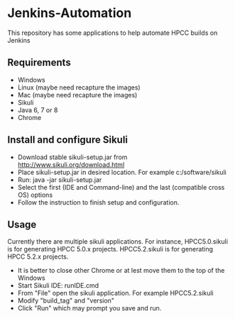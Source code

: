 Jenkins-Automation
==================

This repository has some applications to help automate HPCC builds on Jenkins


Requirements
------------

+ Windows
+ Linux (maybe need recapture the images)
+ Mac (maybe need recapture the images)
+ Sikuli
+ Java 6, 7 or 8
+ Chrome



Install and configure Sikuli
----------------------------
+ Download stable sikuli-setup.jar from http://www.sikuli.org/download.html
+ Place sikuli-setup.jar in desired location. For example c:/software/sikuli
+ Run:  java -jar sikuli-setup.jar
+ Select the first (IDE and Command-line) and the last (compatible cross OS) options
+ Follow the instruction to finish setup and configuration.


Usage
-----


Currently there are multiple sikuli applications. For instance, HPCC5.0.sikuli is for generating HPCC 5.0.x projects. 
HPCC5.2.sikuli is for generating HPCC 5.2.x projects.

+ It is better to close other Chrome or at lest move them to the top of the Windows
+ Start Sikuli IDE: runIDE.cmd
+ From "File" open the sikuli application. For example HPCC5.2.sikuli
+ Modify "build_tag" and "version"
+ Click "Run" which may prompt you save and run.
 


